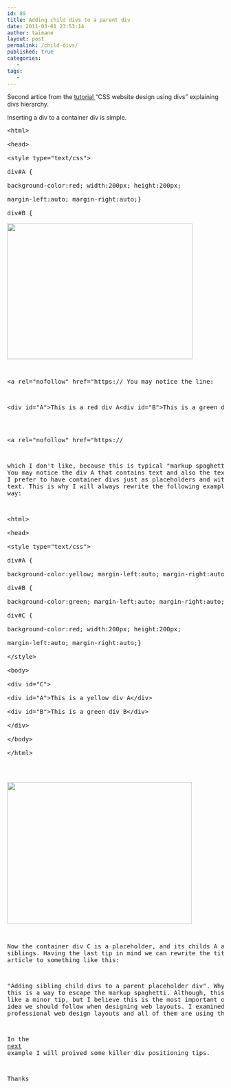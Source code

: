 ```yaml
---
id: 89
title: Adding child divs to a parent div
date: 2011-03-01 23:53:14
author: taimane
layout: post
permalink: /child-divs/
published: true
categories:
   -
tags:
   -
---
```

Second artice from the <a href="https://programming-review.com/cssdivs/">tutorial </a>“CSS website design using divs” explaining divs hierarchy.



Inserting a div to a container div is simple. 



<pre>&lt;html&gt;

&lt;head&gt;

&lt;style type=&quot;text/css&quot;&gt;

div#A {

background-color:red; width:200px; height:200px; 

margin-left:auto; margin-right:auto;}

div#B {

<a rel="nofollow" href="https://green; 

margin-left:auto; margin-right:auto;}

&lt;/style&gt;

&lt;body&gt;

&lt;div id=&quot;A&quot;&gt;This is a red div A

&lt;div id=&quot;B&quot;&gt;This is a green div B&lt;/div&gt;

&lt;/div&gt;

&lt;/body&gt;

&lt;/html&gt;</pre>



 

<a href="https://programming-review.com/wp-content/uploads/2011/03/2divs2.png"><img src="https://programming-review.com/wp-content/uploads/2011/03/2divs2.png" alt="" title="2divs2" width="431" height="316" class="aligncenter size-full wp-image-91" /></a>




<a rel="nofollow" href="https://
You may notice the line:

<pre>&lt;div id=&quot;A&quot;&gt;This is a red div A&lt;div id=&quot;B&quot;&gt;This is a green div B&lt;/div&gt;&lt;/div&gt;</pre>

<a rel="nofollow" href="https://

which I don't like, because this is typical "markup spaghetti" case. You may notice the div A that contains text and also the textual div B. I prefer to have container divs just as placeholders and without any text. This is why I will always rewrite the following example this way:



<pre>&lt;html&gt;

&lt;head&gt;

&lt;style type=&quot;text/css&quot;&gt;

div#A {

background-color:yellow; margin-left:auto; margin-right:auto;}

div#B {

background-color:green; margin-left:auto; margin-right:auto;}

div#C {

background-color:red; width:200px; height:200px; 

margin-left:auto; margin-right:auto;}

&lt;/style&gt;

&lt;body&gt;

&lt;div id=&quot;C&quot;&gt;

&lt;div id=&quot;A&quot;&gt;This is a yellow div A&lt;/div&gt;

&lt;div id=&quot;B&quot;&gt;This is a green div B&lt;/div&gt;

&lt;/div&gt;

&lt;/body&gt;

&lt;/html&gt;</pre>



<a href="https://programming-review.com/wp-content/uploads/2011/03/3divs.png"><img src="https://programming-review.com/wp-content/uploads/2011/03/3divs.png" alt="" title="3divs" width="429" height="330" class="aligncenter size-full wp-image-92" /></a>

 

Now the container div C is a placeholder, and its childs A and B are siblings. Having the last tip in mind we can rewrite the title for this article to something like this:



"Adding sibling child divs to a parent placeholder div". Why? Because this is a way to escape the markup spaghetti. Although, this may look like a minor tip, but I believe this is the most important organization idea we should follow when designing web layouts. I examined many professional web design layouts and all of them are using this idea.

In the <a href="https://programming-review.com/divs-positioning/">next</a> example I will proived some killer div positioning tips.



Thanks  

